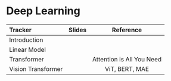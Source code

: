 # Deep Learning

 | Tracker                   | Slides   | Reference |
 |:-----------               |:----------------:|:----------------:|  
 | Introduction              | |  |
 | Linear Model              | |  |
 | Transformer               | | Attention is All You Need |
 | Vision Transformer        | | ViT, BERT, MAE |
